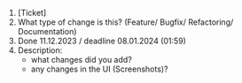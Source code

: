 1. [Ticket]
2. What type of change is this? (Feature/ Bugfix/ Refactoring/ Documentation)
3. Done 11.12.2023 / deadline 08.01.2024 (01:59)
4. Description:
   - what changes did you add?
   - any changes in the UI (Screenshots)?
